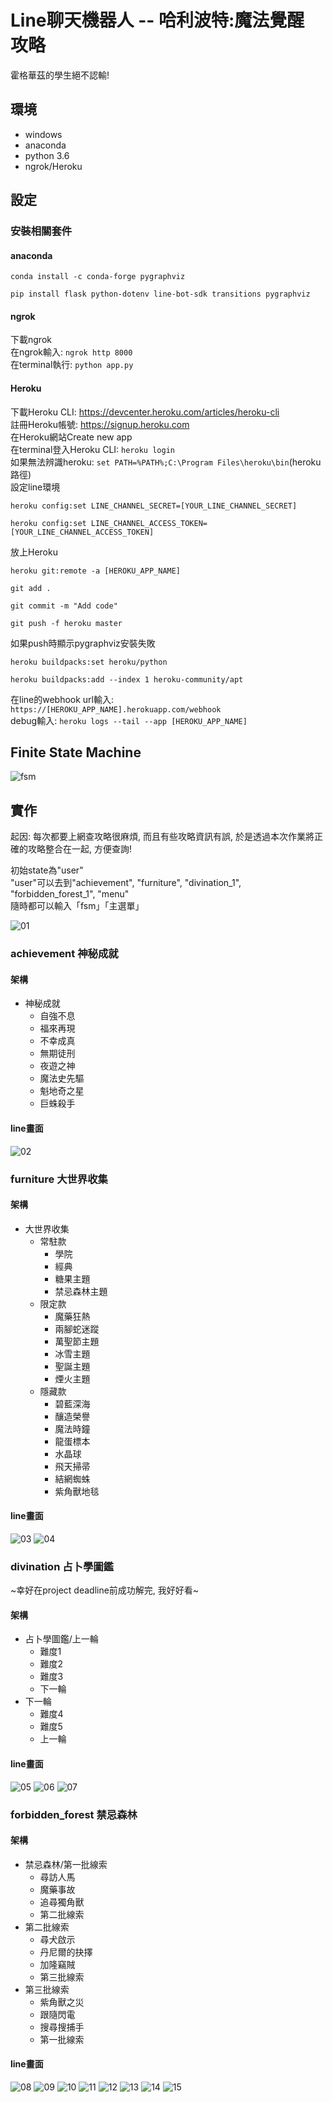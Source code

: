 # Line聊天機器人 -- 哈利波特:魔法覺醒 攻略
霍格華茲的學生絕不認輸!

## 環境
* windows
* anaconda
* python 3.6
* ngrok/Heroku

## 設定

### 安裝相關套件

#### anaconda
```
conda install -c conda-forge pygraphviz

pip install flask python-dotenv line-bot-sdk transitions pygraphviz
```

#### ngrok
下載ngrok <br>
在ngrok輸入: `ngrok http 8000` <br>
在terminal執行: `python app.py` <br>

#### Heroku
下載Heroku CLI: https://devcenter.heroku.com/articles/heroku-cli <br>
註冊Heroku帳號: https://signup.heroku.com <br>
在Heroku網站Create new app <br>
在terminal登入Heroku CLI: `heroku login` <br>
如果無法辨識heroku: `set PATH=%PATH%;C:\Program Files\heroku\bin`(heroku路徑) <br>
設定line環境
```
heroku config:set LINE_CHANNEL_SECRET=[YOUR_LINE_CHANNEL_SECRET]

heroku config:set LINE_CHANNEL_ACCESS_TOKEN=[YOUR_LINE_CHANNEL_ACCESS_TOKEN]
```
放上Heroku
```
heroku git:remote -a [HEROKU_APP_NAME]

git add .

git commit -m "Add code"

git push -f heroku master
```
如果push時顯示pygraphviz安裝失敗
```
heroku buildpacks:set heroku/python

heroku buildpacks:add --index 1 heroku-community/apt
```
在line的webhook url輸入: `https://[HEROKU_APP_NAME].herokuapp.com/webhook` <br>
debug輸入: `heroku logs --tail --app [HEROKU_APP_NAME]` <br>

## Finite State Machine
![fsm](./fsm.png)

## 實作
起因: 每次都要上網查攻略很麻煩, 而且有些攻略資訊有誤, 於是透過本次作業將正確的攻略整合在一起, 方便查詢! <br>

初始state為"user" <br>
"user"可以去到"achievement", "furniture", "divination_1", "forbidden_forest_1", "menu" <br>
隨時都可以輸入「fsm」「主選單」 <br>

![01](./img/01.PNG)

### achievement 神秘成就

#### 架構
* 神秘成就
	* 自強不息
	* 福來再現
	* 不幸成真
	* 無期徒刑
	* 夜遊之神
	* 魔法史先驅
	* 魁地奇之星
	* 巨蛛殺手

#### line畫面
![02](./img/02.PNG)

### furniture 大世界收集

#### 架構
* 大世界收集
	* 常駐款
		* 學院
		* 經典
		* 糖果主題
		* 禁忌森林主題
	* 限定款
		* 魔藥狂熱
		* 兩腳蛇迷蹤
		* 萬聖節主題
		* 冰雪主題
		* 聖誕主題
		* 煙火主題
	* 隱藏款
		* 碧藍深海
		* 釀造榮譽
		* 魔法時鐘
		* 龍蛋標本
		* 水晶球
		* 飛天掃帚
		* 結網蜘蛛
		* 紫角獸地毯

#### line畫面
![03](./img/03.PNG)
![04](./img/04.PNG)

### divination 占卜學圖鑑
~幸好在project deadline前成功解完, 我好好看~

#### 架構
* 占卜學圖鑑/上一輪
	* 難度1
	* 難度2
	* 難度3
	* 下一輪
* 下一輪
	* 難度4
	* 難度5
	* 上一輪

#### line畫面
![05](./img/05.PNG)
![06](./img/06.PNG)
![07](./img/07.PNG)

### forbidden_forest 禁忌森林

#### 架構
* 禁忌森林/第一批線索
	* 尋訪人馬
	* 魔藥事故
	* 追尋獨角獸
	* 第二批線索
* 第二批線索
	* 尋犬啟示
	* 丹尼爾的抉擇
	* 加隆竊賊
	* 第三批線索
* 第三批線索
	* 紫角獸之災
	* 跟隨閃電
	* 搜尋搜捕手
	* 第一批線索

#### line畫面
![08](./img/08.PNG)
![09](./img/09.PNG)
![10](./img/10.PNG)
![11](./img/11.PNG)
![12](./img/12.PNG)
![13](./img/13.PNG)
![14](./img/14.PNG)
![15](./img/15.PNG)
